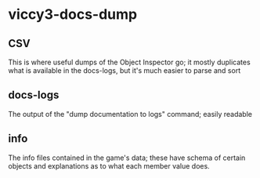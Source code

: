 # viccy3-docs-dump

## CSV
This is where useful dumps of the Object Inspector go; it mostly duplicates what is available in the docs-logs, but it's much easier to parse and sort

## docs-logs
The output of the "dump documentation to logs" command; easily readable

## info
The info files contained in the game's data; these have schema of certain objects and explanations as to what each member value does.
